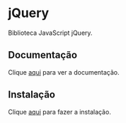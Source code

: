 # jQuery

Biblioteca JavaScript jQuery.

## Documentação

Clique [aqui](https://github.com/jquery/jquery) para ver a documentação.

## Instalação

Clique [aqui](https://www.npmjs.com/package/jquery) para fazer a instalação.
